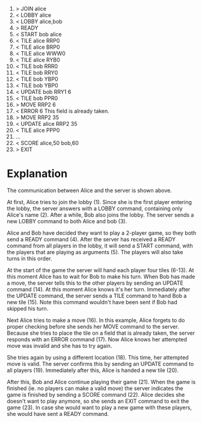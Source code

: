 1. &gt;  JOIN alice
2. &lt;  LOBBY alice
3. &lt;  LOBBY alice,bob
4. &gt;  READY
5. &lt;  START bob alice
6. &lt;  TILE alice RRP0
7. &lt;  TILE alice BRP0
8. &lt;  TILE alice WWW0
9. &lt;  TILE alice RYB0
10. &lt; TILE bob RRR0
11. &lt; TILE bob RRY0
12. &lt; TILE bob YBP0
13. &lt; TILE bob YBP0
14. &lt; UPDATE bob RRY1 6
15. &lt; TILE bob PPR0
16. &gt; MOVE RRP2 6
17. &lt; ERROR 6 This field is already taken.
18. &gt; MOVE RRP2 35
19. &lt; UPDATE alice RRP2 35
20. &lt; TILE alice PPP0
21. ...
22. &lt; SCORE alice,50 bob,60
23. &gt; EXIT

# Explanation
The communication between Alice and the server is shown above.

At first, Alice tries to join the lobby (1). Since she is the first player entering the lobby, the server answers with a LOBBY command, containing only Alice's name (2). After a while, Bob also joins the lobby. The server sends a new LOBBY command to both Alice and bob (3).

Alice and Bob have decided they want to play a 2-player game, so they both send a READY command (4). After the server has received a READY command from all players in the lobby, it will send a START command, with the players that are playing as arguments (5). The players will also take turns in this order.

At the start of the game the server will hand each player four tiles (6-13). At this moment Alice has to wait for Bob to make his turn. When Bob has made a move, the server tells this to the other players by sending an UPDATE command (14). At this moment Alice knows it's her turn. Immediately after the UPDATE command, the server sends a TILE command to hand Bob a new tile (15). Note this command wouldn't have been sent if Bob had skipped his turn.

Next Alice tries to make a move (16). In this example, Alice forgets to do proper checking before she sends her MOVE command to the server. Because she tries to place the tile on a field that is already taken, the server responds with an ERROR command (17). Now Alice knows her attempted move was invalid and she has to try again.

She tries again by using a different location (18). This time, her attempted move is valid. The server confirms this by sending an UPDATE command to all players (19). Immediately after this, Alice is handed a new tile (20).

After this, Bob and Alice continue playing their game (21). When the game is finished (ie. no players can make a valid move) the server indicates the game is finished by sending a SCORE command (22). Alice decides she doesn't want to play anymore, so she sends an EXIT command to exit the game (23). In case she would want to play a new game with these players, she would have sent a READY command.
